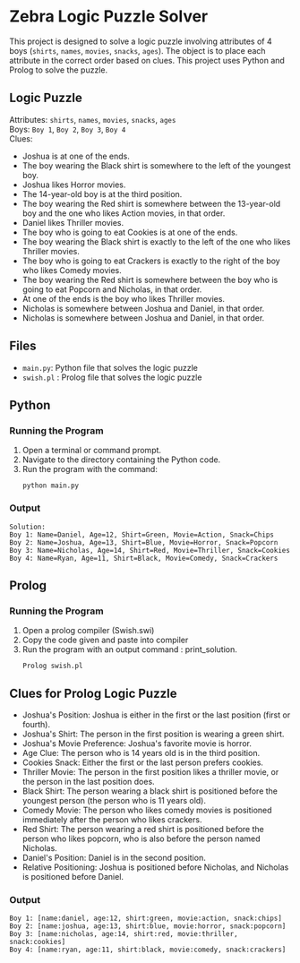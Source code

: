 # Zebra Logic Puzzle Solver

This project is designed to solve a logic puzzle involving attributes of 4 boys (`shirts`, `names`, `movies`, `snacks`, `ages`).
The object is to place each attribute in the correct order based on clues.
This project uses Python and Prolog to solve the puzzle.

## Logic Puzzle
Attributes: `shirts`, `names`, `movies`, `snacks`, `ages`\
Boys: `Boy 1`, `Boy 2`, `Boy 3`, `Boy 4`\
Clues:
- Joshua is at one of the ends.
- The boy wearing the Black shirt is somewhere to the left of the youngest boy.
- Joshua likes Horror movies.
- The 14-year-old boy is at the third position.
- The boy wearing the Red shirt is somewhere between the 13-year-old boy and the one who likes Action movies, in that order.
- Daniel likes Thriller movies.
- The boy who is going to eat Cookies is at one of the ends.
- The boy wearing the Black shirt is exactly to the left of the one who likes Thriller movies.
- The boy who is going to eat Crackers is exactly to the right of the boy who likes Comedy movies.
- The boy wearing the Red shirt is somewhere between the boy who is going to eat Popcorn and Nicholas, in that order.
- At one of the ends is the boy who likes Thriller movies.
- Nicholas is somewhere between Joshua and Daniel, in that order.
- Nicholas is somewhere between Joshua and Daniel, in that order.

## Files
- `main.py`: Python file that solves the logic puzzle
- `swish.pl` : Prolog file that solves the logic puzzle

## Python
### Running the Program
1. Open a terminal or command prompt.
2. Navigate to the directory containing the Python code.
3. Run the program with the command:
   ```
   python main.py
   ```
### Output
```
Solution:
Boy 1: Name=Daniel, Age=12, Shirt=Green, Movie=Action, Snack=Chips
Boy 2: Name=Joshua, Age=13, Shirt=Blue, Movie=Horror, Snack=Popcorn
Boy 3: Name=Nicholas, Age=14, Shirt=Red, Movie=Thriller, Snack=Cookies
Boy 4: Name=Ryan, Age=11, Shirt=Black, Movie=Comedy, Snack=Crackers
```
## Prolog
### Running the Program
1. Open a prolog compiler (Swish.swi)
2. Copy the code given and paste into compiler
3. Run the program with an output command : print_solution.
   ```
   Prolog swish.pl
   ```
## Clues for Prolog Logic Puzzle
- Joshua's Position: Joshua is either in the first or the last position (first or fourth).
- Joshua's Shirt: The person in the first position is wearing a green shirt.
- Joshua's Movie Preference: Joshua's favorite movie is horror.
- Age Clue: The person who is 14 years old is in the third position.
- Cookies Snack: Either the first or the last person prefers cookies.
- Thriller Movie: The person in the first position likes a thriller movie, or the person in the last position does.
- Black Shirt: The person wearing a black shirt is positioned before the youngest person (the person who is 11 years old).
- Comedy Movie: The person who likes comedy movies is positioned immediately after the person who likes crackers.
- Red Shirt: The person wearing a red shirt is positioned before the person who likes popcorn, who is also before the person named Nicholas.
- Daniel's Position: Daniel is in the second position.
- Relative Positioning: Joshua is positioned before Nicholas, and Nicholas is positioned before Daniel.

### Output
```
Boy 1: [name:daniel, age:12, shirt:green, movie:action, snack:chips]
Boy 2: [name:joshua, age:13, shirt:blue, movie:horror, snack:popcorn]
Boy 3: [name:nicholas, age:14, shirt:red, movie:thriller, snack:cookies]
Boy 4: [name:ryan, age:11, shirt:black, movie:comedy, snack:crackers]
   
